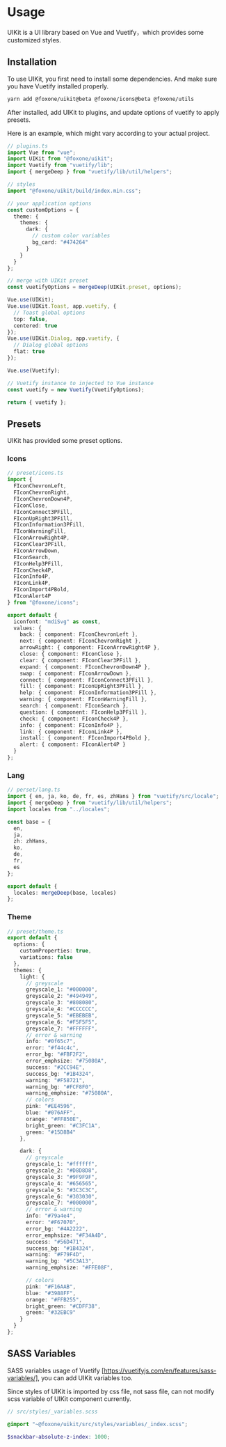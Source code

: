 # Usage

UIKit is a UI library based on Vue and Vuetify，which provides some customized styles.

## Installation

To use UIKit, you first need to install some dependencies. And make sure you have Vuetify installed properly.

```bash
yarn add @foxone/uikit@beta @foxone/icons@beta @foxone/utils
```

After installed, add UIKit to plugins, and update options of vuetify to apply presets.

Here is an example, which might vary according to your actual project.

```ts
// plugins.ts
import Vue from "vue";
import UIKit from "@foxone/uikit";
import Vuetify from "vuetify/lib";
import { mergeDeep } from "vuetify/lib/util/helpers";

// styles
import "@foxone/uikit/build/index.min.css";

// your application options
const customOptions = {
  theme: {
    themes: {
      dark: {
        // custom color variables
        bg_card: "#474264"
      }
    }
  }
};

// merge with UIKit preset
const vuetifyOptions = mergeDeep(UIKit.preset, options);

Vue.use(UIKit);
Vue.use(UIKit.Toast, app.vuetify, {
  // Toast global options
  top: false,
  centered: true
});
Vue.use(UIKit.Dialog, app.vuetify, {
  // Dialog global options
  flat: true
});

Vue.use(Vuetify);

// Vuetify instance to injected to Vue instance
const vuetify = new Vuetify(VuetifyOptions);

return { vuetify };
```

## Presets

UIKit has provided some preset options.

### Icons

```ts
// preset/icons.ts
import {
  FIconChevronLeft,
  FIconChevronRight,
  FIconChevronDown4P,
  FIconClose,
  FIconConnect3PFill,
  FIconUpRight3PFill,
  FIconInformation3PFill,
  FIconWarningFill,
  FIconArrowRight4P,
  FIconClear3PFill,
  FIconArrowDown,
  FIconSearch,
  FIconHelp3PFill,
  FIconCheck4P,
  FIconInfo4P,
  FIconLink4P,
  FIconImport4PBold,
  FIconAlert4P
} from "@foxone/icons";

export default {
  iconfont: "mdiSvg" as const,
  values: {
    back: { component: FIconChevronLeft },
    next: { component: FIconChevronRight },
    arrowRight: { component: FIconArrowRight4P },
    close: { component: FIconClose },
    clear: { component: FIconClear3PFill },
    expand: { component: FIconChevronDown4P },
    swap: { component: FIconArrowDown },
    connect: { component: FIconConnect3PFill },
    fill: { component: FIconUpRight3PFill },
    help: { component: FIconInformation3PFill },
    warning: { component: FIconWarningFill },
    search: { component: FIconSearch },
    question: { component: FIconHelp3PFill },
    check: { component: FIconCheck4P },
    info: { component: FIconInfo4P },
    link: { component: FIconLink4P },
    install: { component: FIconImport4PBold },
    alert: { component: FIconAlert4P }
  }
};
```

### Lang

```ts
// perset/lang.ts
import { en, ja, ko, de, fr, es, zhHans } from "vuetify/src/locale";
import { mergeDeep } from "vuetify/lib/util/helpers";
import locales from "../locales";

const base = {
  en,
  ja,
  zh: zhHans,
  ko,
  de,
  fr,
  es
};

export default {
  locales: mergeDeep(base, locales)
};
```

### Theme

```ts
// preset/theme.ts
export default {
  options: {
    customProperties: true,
    variations: false
  },
  themes: {
    light: {
      // greyscale
      greyscale_1: "#000000",
      greyscale_2: "#494949",
      greyscale_3: "#808080",
      greyscale_4: "#CCCCCC",
      greyscale_5: "#EBEBEB",
      greyscale_6: "#F5F5F5",
      greyscale_7: "#FFFFFF",
      // error & warning
      info: "#0f65c7",
      error: "#f44c4c",
      error_bg: "#FBF2F2",
      error_emphsize: "#75080A",
      success: "#2CC94E",
      success_bg: "#1B4324",
      warning: "#F58721",
      warning_bg: "#FCF8F0",
      warning_emphsize: "#75080A",
      // colors
      pink: "#EE4596",
      blue: "#076AFF",
      orange: "#FF850E",
      bright_green: "#C3FC1A",
      green: "#15D8B4"
    },

    dark: {
      // greyscale
      greyscale_1: "#ffffff",
      greyscale_2: "#D8D8D8",
      greyscale_3: "#9F9F9F",
      greyscale_4: "#656565",
      greyscale_5: "#3C3C3C",
      greyscale_6: "#303030",
      greyscale_7: "#000000",
      // error & warning
      info: "#79a4e4",
      error: "#F67070",
      error_bg: "#4A2222",
      error_emphsize: "#F34A4D",
      success: "#56D471",
      success_bg: "#1B4324",
      warning: "#F79F4D",
      warning_bg: "#5C3A13",
      warning_emphsize: "#FFE08F",

      // colors
      pink: "#F16AAB",
      blue: "#3988FF",
      orange: "#FFB255",
      bright_green: "#CDFF38",
      green: "#32EBC9"
    }
  }
};
```

## SASS Variables

SASS variables usage of Vuetify [https://vuetifyjs.com/en/features/sass-variables/], you can add UIKit variables too.

<Tip type="warning">

Since styles of UIKit is imported by css file, not sass file, can not modify scss variable of UIKit component currently.

</Tip>

```scss
// src/styles/_variables.scss

@import "~@foxone/uikit/src/styles/variables/_index.scss";

$snackbar-absolute-z-index: 1000;
```
